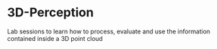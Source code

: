 # 3D-Perception

Lab sessions to learn how to process, evaluate and use the information contained inside a 3D point cloud
